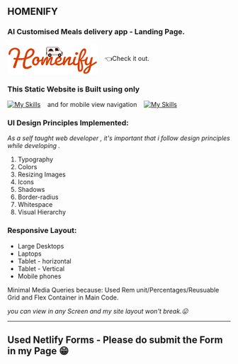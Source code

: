 ## HOMENIFY

### AI Customised Meals delivery app - Landing Page.

<a target="_blank" alt='homenify-site-link-logo' href="https://dilliwebdevproject01.netlify.app"><img src="/img/Homenify_transparent.png" align="center" height="70"></a>&nbsp;&nbsp;&nbsp;&nbsp;👈Check it out.

### This Static Website is Built using only

[![My Skills](https://skillicons.dev/icons?i=html,css)](https://skillicons.dev)&nbsp;&nbsp;&nbsp;&nbsp;and for mobile view navigation&nbsp;&nbsp;&nbsp;&nbsp;[![My Skills](https://skillicons.dev/icons?i=js)](https://skillicons.dev) <br>

### UI Design Principles Implemented:

_As a self taught web developer , it's important that i follow design principles while developing ._

1. Typography
2. Colors
3. Resizing Images
4. Icons
5. Shadows
6. Border-radius
7. Whitespace
8. Visual Hierarchy

### Responsive Layout:

- Large Desktops
- Laptops
- Tablet - horizontal
- Tablet - Vertical
- Mobile phones

Minimal Media Queries because:
Used Rem unit/Percentages/Reusuable Grid and Flex Container in Main Code.

_you can view in any Screen and my site layout won't break.😛_

---

## **Used Netlify Forms - Please do submit the Form in my Page 😁**
